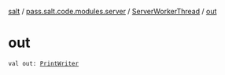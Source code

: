 [salt](../../index.md) / [pass.salt.code.modules.server](../index.md) / [ServerWorkerThread](index.md) / [out](./out.md)

# out

`val out: `[`PrintWriter`](https://docs.oracle.com/javase/6/docs/api/java/io/PrintWriter.html)